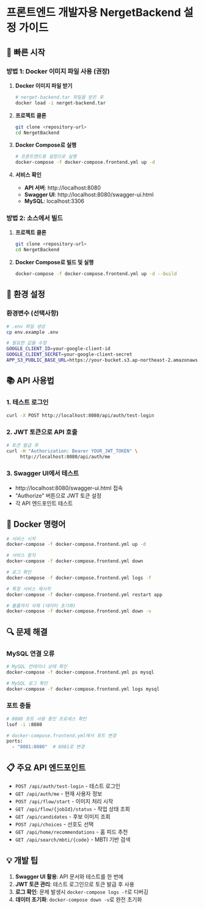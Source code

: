 # 프론트엔드 개발자용 NergetBackend 설정 가이드

## 🚀 빠른 시작

### 방법 1: Docker 이미지 파일 사용 (권장)

1. **Docker 이미지 파일 받기**

   ```bash
   # nerget-backend.tar 파일을 받은 후
   docker load -i nerget-backend.tar
   ```

2. **프로젝트 클론**

   ```bash
   git clone <repository-url>
   cd NergetBackend
   ```

3. **Docker Compose로 실행**

   ```bash
   # 프론트엔드용 설정으로 실행
   docker-compose -f docker-compose.frontend.yml up -d
   ```

4. **서비스 확인**
   - **API 서버**: http://localhost:8080
   - **Swagger UI**: http://localhost:8080/swagger-ui.html
   - **MySQL**: localhost:3306

### 방법 2: 소스에서 빌드

1. **프로젝트 클론**

   ```bash
   git clone <repository-url>
   cd NergetBackend
   ```

2. **Docker Compose로 빌드 및 실행**
   ```bash
   docker-compose -f docker-compose.frontend.yml up -d --build
   ```

## 🔧 환경 설정

### 환경변수 (선택사항)

```bash
# .env 파일 생성
cp env.example .env

# 필요한 값들 수정
GOOGLE_CLIENT_ID=your-google-client-id
GOOGLE_CLIENT_SECRET=your-google-client-secret
APP_S3_PUBLIC_BASE_URL=https://your-bucket.s3.ap-northeast-2.amazonaws.com
```

## 📚 API 사용법

### 1. 테스트 로그인

```bash
curl -X POST http://localhost:8080/api/auth/test-login
```

### 2. JWT 토큰으로 API 호출

```bash
# 토큰 발급 후
curl -H "Authorization: Bearer YOUR_JWT_TOKEN" \
     http://localhost:8080/api/auth/me
```

### 3. Swagger UI에서 테스트

- http://localhost:8080/swagger-ui.html 접속
- "Authorize" 버튼으로 JWT 토큰 설정
- 각 API 엔드포인트 테스트

## 🐳 Docker 명령어

```bash
# 서비스 시작
docker-compose -f docker-compose.frontend.yml up -d

# 서비스 중지
docker-compose -f docker-compose.frontend.yml down

# 로그 확인
docker-compose -f docker-compose.frontend.yml logs -f

# 특정 서비스 재시작
docker-compose -f docker-compose.frontend.yml restart app

# 볼륨까지 삭제 (데이터 초기화)
docker-compose -f docker-compose.frontend.yml down -v
```

## 🔍 문제 해결

### MySQL 연결 오류

```bash
# MySQL 컨테이너 상태 확인
docker-compose -f docker-compose.frontend.yml ps mysql

# MySQL 로그 확인
docker-compose -f docker-compose.frontend.yml logs mysql
```

### 포트 충돌

```bash
# 8080 포트 사용 중인 프로세스 확인
lsof -i :8080

# docker-compose.frontend.yml에서 포트 변경
ports:
  - "8081:8080"  # 8081로 변경
```

## 📋 주요 API 엔드포인트

- `POST /api/auth/test-login` - 테스트 로그인
- `GET /api/auth/me` - 현재 사용자 정보
- `POST /api/flow/start` - 이미지 처리 시작
- `GET /api/flow/{jobId}/status` - 작업 상태 조회
- `GET /api/candidates` - 후보 이미지 조회
- `POST /api/choices` - 선호도 선택
- `GET /api/home/recommendations` - 홈 피드 추천
- `GET /api/search/mbti/{code}` - MBTI 기반 검색

## 💡 개발 팁

1. **Swagger UI 활용**: API 문서와 테스트를 한 번에
2. **JWT 토큰 관리**: 테스트 로그인으로 토큰 발급 후 사용
3. **로그 확인**: 문제 발생시 `docker-compose logs -f`로 디버깅
4. **데이터 초기화**: `docker-compose down -v`로 완전 초기화
